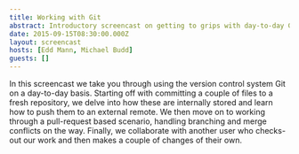 ```yaml
---
title: Working with Git
abstract: Introductory screencast on getting to grips with day-to-day Git use
date: 2015-09-15T08:30:00.000Z
layout: screencast
hosts: [Edd Mann, Michael Budd]
guests: []
---
```


In this screencast we take you through using the version control system Git on a day-to-day basis.
Starting off with committing a couple of files to a fresh repository, we delve into how these are internally stored and learn how to push them to an external remote.
We then move on to working through a pull-request based scenario, handling branching and merge conflicts on the way.
Finally, we collaborate with another user who checks-out our work and then makes a couple of changes of their own.

<div data-type="youtube" data-video-id="3mFR_rmtlUo"></div>
